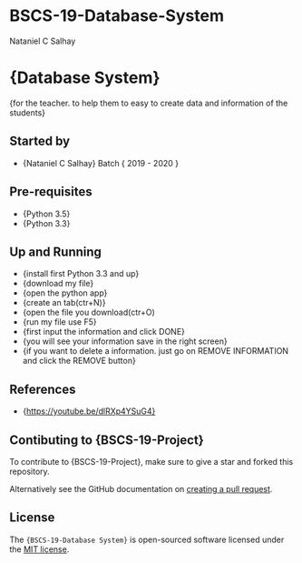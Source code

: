 # BSCS-19-Database-System
Nataniel C Salhay
# {Database System}

{for the teacher. to help them to easy to create data and information of the students}

## Started by
- {Nataniel C Salhay} Batch { 2019 - 2020 }

## Pre-requisites
- {Python 3.5}
- {Python 3.3}
## Up and Running
- {install first Python 3.3 and up}
- {download my file}
- {open the python app}
- {create an tab(ctr+N)}
- {open the file you download(ctr+O)
- {run my file use F5}
- {first input the information and click DONE}
- {you will see your information save in the right screen}
- {if you want to delete a information. just go on REMOVE INFORMATION and click the REMOVE button}

## References
- {https://youtube.be/dlRXp4YSuG4}

## Contibuting to {BSCS-19-Project}
To contribute to {BSCS-19-Project}, make sure to give a star and forked this repository.

Alternatively see the GitHub documentation on [creating a pull request](https://help.github.com/en/github/collaborating-with-issues-and-pull-requests/creating-a-pull-request).

## License
The `{BSCS-19-Database System}` is open-sourced software licensed under the [MIT license](http://opensource.org/licenses/MIT).

